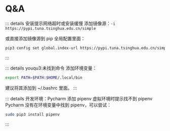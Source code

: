 # Q&A

::: details 安装提示网络超时或安装缓慢
添加镜像源：`-i https://pypi.tuna.tsinghua.edu.cn/simple`

或直接添加镜像源到 pip 全局配置里面：
```bash
pip3 config set global.index-url https://pypi.tuna.tsinghua.edu.cn/simple
```
:::

::: details youqu3:未找到命令
添加环境变量：
```bash
export PATH=$PATH:$HOME/.local/bin
```

建议将其添加到 ~/.bashrc 里面。
:::

::: details 开发环境：Pycharm 添加 pipenv 虚拟环境时提示找不到 pipenv
Pycharm 没有在环境变量中找到 pipenv，可以尝试：
```bash
sudo pip3 install pipenv
```
:::
